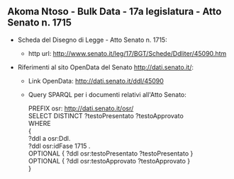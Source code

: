 ## Akoma Ntoso - Bulk Data - 17a legislatura - Atto Senato n. 1715 ##

* Scheda del Disegno di Legge - Atto Senato n. 1715:
	* http url: http://www.senato.it/leg/17/BGT/Schede/Ddliter/45090.htm

* Riferimenti al sito OpenData del Senato http://dati.senato.it/:
	* Link OpenData: http://dati.senato.it/ddl/45090
	* Query SPARQL per i documenti relativi all'Atto Senato:

        PREFIX osr: <http://dati.senato.it/osr/>  
		SELECT DISTINCT ?testoPresentato ?testoApprovato  
		WHERE  
		{  
		    ?ddl a osr:Ddl.  
		    ?ddl osr:idFase 1715 .  
		    OPTIONAL { ?ddl osr:testoPresentato ?testoPresentato }  
		    OPTIONAL { ?ddl osr:testoApprovato ?testoApprovato }  
		}
		